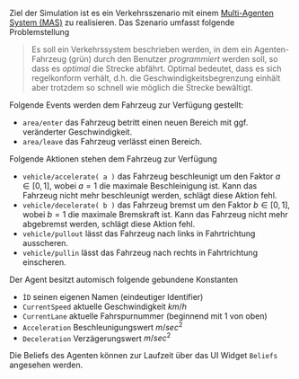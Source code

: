 Ziel der Simulation ist es ein Verkehrsszenario mit einem [Multi-Agenten System (MAS)](https://de.wikipedia.org/wiki/Multiagentensystem) zu realisieren.
Das Szenario umfasst folgende Problemstellung

> Es soll ein Verkehrssystem beschrieben werden, in dem ein Agenten-Fahrzeug (grün) durch den Benutzer _programmiert_ werden soll, so dass es _optimal_ die
> Strecke  abfährt. Optimal bedeutet, dass es sich regelkonform verhält, d.h. die Geschwindigkeitsbegrenzung einhält aber trotzdem so schnell wie möglich die
> Strecke bewältigt.

Folgende Events werden dem Fahrzeug zur Verfügung gestellt:

* ```area/enter``` das Fahrzeug betritt einen neuen Bereich mit ggf. veränderter Geschwindigkeit.
* ```area/leave``` das Fahrzeug verlässt einen Bereich.

Folgende Aktionen stehen dem Fahrzeug zur Verfügung

* ```vehicle/accelerate( a )``` das Fahrzeug beschleunigt um den Faktor $a \in [0,1]$, wobei $a=1$ die maximale Beschleinigung ist. Kann das Fahrzeug nicht mehr beschleunigt werden, schlägt diese Aktion fehl.
* ```vehicle/decelerate( b )``` das Fahrzeug bremst um den Faktor $b \in [0,1]$, wobei $b=1$ die maximale Bremskraft ist. Kann das Fahrzeug nicht mehr abgebremst werden, schlägt diese Aktion fehl.
* ```vehicle/pullout``` lässt das Fahrzeug nach links in Fahrtrichtung ausscheren.
* ```vehicle/pullin``` lässt das Fahrzeug nach rechts in Fahrtrichtung einscheren.

Der Agent besitzt automisch folgende gebundene Konstanten

* ```ÌD``` seinen eigenen Namen (eindeutiger Identifier)
* ```CurrentSpeed``` aktuelle Geschwindigkeit $km/h$
* ```CurrentLane``` aktuelle Fahrspurnummer (beginnend mit 1 von oben)
* ```Acceleration``` Beschleunigungswert $m/sec^2$
* ```Deceleration``` Verzägerungswert $m/sec^2$

Die Beliefs des Agenten können zur Laufzeit über das UI Widget ```Beliefs``` angesehen werden.